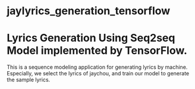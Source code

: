 # jaylyrics_generation_tensorflow
Lyrics Generation Using Seq2seq Model implemented by TensorFlow.
==============================
This is a sequence modeling application for generating lyrics by machine. Especially, we select the lyrics of jaychou, and train our model to generate the sample lyrics.


